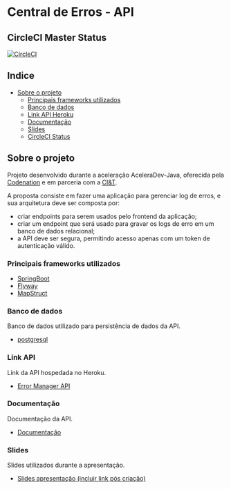 # Central de Erros - API

## CircleCI Master Status
[![CircleCI](https://circleci.com/gh/llgalvao24/error-manager-codenation/tree/master.svg?style=svg)](https://circleci.com/gh/llgalvao24/error-manager-codenation/tree/master)

## Indice

* [Sobre o projeto](#sobre-o-projeto)
  * [Principais frameworks utilizados](#principais-frameworks-utilizados)
  * [Banco de dados](#banco-de-dados)
  * [Link API Heroku](#link-api)
  * [Documentação](#documentação)
  * [Slides](#slides)
  * [CircleCI Status](#circleci-master-status)

## Sobre o projeto

Projeto desenvolvido durante a aceleração AceleraDev-Java, oferecida pela [Codenation](https://codenation.dev/) e em parceria com a [CI&T](https://br.ciandt.com/).

A proposta consiste em fazer uma aplicação para gerenciar log de erros, e sua arquitetura deve ser composta por:

* criar endpoints para serem usados pelo frontend da aplicação;
* criar um endpoint que será usado para gravar os logs de erro em um banco de dados relacional;
* a API deve ser segura, permitindo acesso apenas com um token de autenticação válido.

### Principais frameworks utilizados
* [SpringBoot](https://spring.io/)
* [Flyway](https://flywaydb.org/)
* [MapStruct](https://mapstruct.org/)

### Banco de dados
Banco de dados utilizado para persistência de dados da API.
* [postgresql](https://www.postgresql.org/)


### Link API
Link da API hospedada no Heroku.
* [Error Manager API](http://error-manager-codenation.herokuapp.com/)

### Documentação
Documentação da API.
* [Documentação](http://error-manager-codenation.herokuapp.com/swagger-ui.html)

### Slides
Slides utilizados durante a apresentação.
* [Slides apresentação (incluir link pós criação)](https://www.google.com/)

